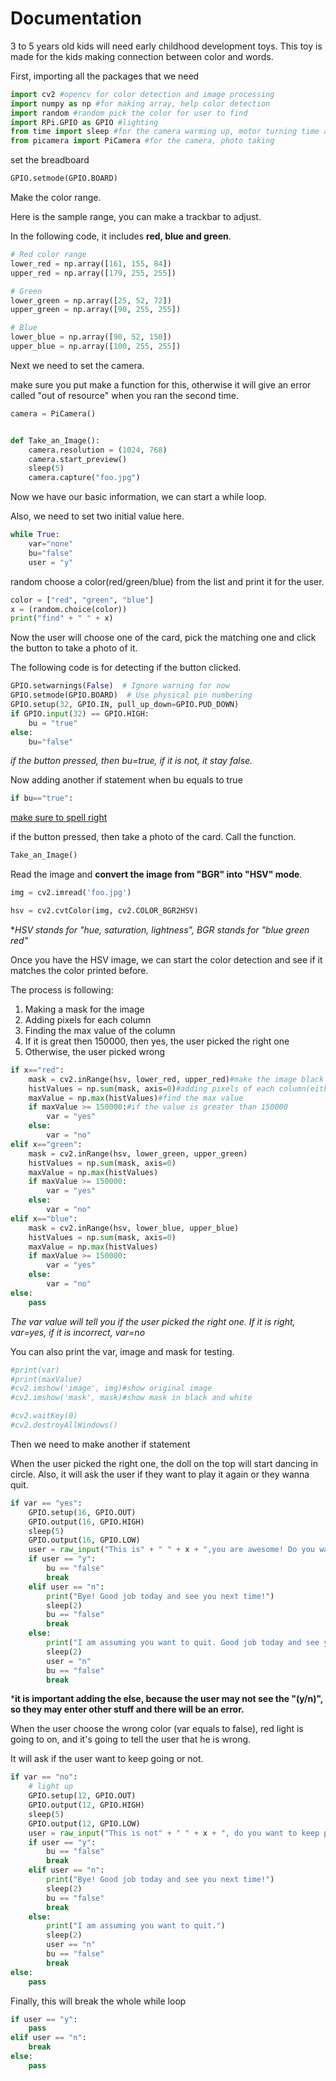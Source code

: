 # Documentation

3 to 5 years old kids will need early childhood development toys. This toy is made for the kids making connection between color and words.



First, importing all the packages that we need

```python
import cv2 #opencv for color detection and image processing
import numpy as np #for making array, help color detection
import random #random pick the color for user to find
import RPi.GPIO as GPIO #lighting
from time import sleep #for the camera warming up, motor turning time and light on time
from picamera import PiCamera #for the camera, photo taking
```

set the breadboard

```python
GPIO.setmode(GPIO.BOARD)
```

Make the color range. 

Here is the sample range, you can make a trackbar to adjust.

In the following code, it includes **red, blue and green**.

```python
# Red color range
lower_red = np.array([161, 155, 84])
upper_red = np.array([179, 255, 255])

# Green
lower_green = np.array([25, 52, 72])
upper_green = np.array([90, 255, 255])

# Blue
lower_blue = np.array([90, 52, 150])
upper_blue = np.array([100, 255, 255])
```

Next we need to set the camera.

make sure you put make a function for this, otherwise it will give an error called "out of resource" when you ran the second time.

```python
camera = PiCamera()


def Take_an_Image():
    camera.resolution = (1024, 768)
    camera.start_preview()
    sleep(5)
    camera.capture("foo.jpg")
```



Now we have our basic information, we can start a while loop.

Also, we need to set two initial value here.

```python
while True:
    var="none"
    bu="false"
    user = "y"
```

random choose a color(red/green/blue) from the list and print it for the user.

```python
color = ["red", "green", "blue"]
x = (random.choice(color))
print("find" + " " + x)
```

Now the user will choose one of the card, pick the matching one and click the button to take a photo of it. 

The following code is for detecting if the button clicked.

```python
GPIO.setwarnings(False)  # Ignore warning for now
GPIO.setmode(GPIO.BOARD)  # Use physical pin numbering
GPIO.setup(32, GPIO.IN, pull_up_down=GPIO.PUD_DOWN)
if GPIO.input(32) == GPIO.HIGH:
    bu = "true"
else:
    bu="false"
```

*if the button pressed, then bu=true, if it is not, it stay false.*

Now adding another if statement when bu equals to true

```python
if bu=="true":
```

<u>make sure to spell right</u>

if the button pressed, then take a photo of the card. Call the function.

```python
Take_an_Image()
```

Read the image and **convert the image from "BGR" into "HSV" mode**.

```python
img = cv2.imread('foo.jpg')

hsv = cv2.cvtColor(img, cv2.COLOR_BGR2HSV)
```

**HSV stands for "hue, saturation, lightness", BGR stands for "blue green red"*

Once you have the HSV image, we can start the color detection and see if it matches the color printed before. 

The process is following:

1. Making a mask for the image
2. Adding pixels for each column
3. Finding the max value of the column
4. If it is great then 150000, then yes, the user picked the right one
5. Otherwise, the user picked wrong

```python
if x=="red":
    mask = cv2.inRange(hsv, lower_red, upper_red)#make the image black and white
    histValues = np.sum(mask, axis=0)#adding pixels of each column(either 255 or 0 for each pixel)
    maxValue = np.max(histValues)#find the max value
    if maxValue >= 150000:#if the value is greater than 150000
        var = "yes"
    else:
        var = "no"
elif x=="green":
    mask = cv2.inRange(hsv, lower_green, upper_green)
    histValues = np.sum(mask, axis=0)
    maxValue = np.max(histValues)
    if maxValue >= 150000:
        var = "yes"
    else:
        var = "no"
elif x=="blue":
    mask = cv2.inRange(hsv, lower_blue, upper_blue)
    histValues = np.sum(mask, axis=0)
    maxValue = np.max(histValues)
    if maxValue >= 150000:
        var = "yes"
    else:
        var = "no"
else:
    pass
```

*The var value will tell you if the user picked the right one. If it is right, var=yes, if it is incorrect, var=no*

You can also print the var, image and mask for testing.

```python
#print(var)
#print(maxValue)
#cv2.imshow('image', img)#show original image
#cv2.imshow('mask', mask)#show mask in black and white

#cv2.waitKey(0)
#cv2.destroyAllWindows()
```

Then we need to make another if statement

When the user picked the right one, the doll on the top will start dancing in circle. Also, it will ask the user if they want to play it again or they wanna quit.

```python
if var == "yes":
    GPIO.setup(16, GPIO.OUT)
    GPIO.output(16, GPIO.HIGH)
    sleep(5)
    GPIO.output(16, GPIO.LOW)
    user = raw_input("This is" + " " + x + ",you are awesome! Do you want to keep playing(y/n)?")
    if user == "y":
        bu == "false"
        break
    elif user == "n":
        print("Bye! Good job today and see you next time!")
        sleep(2)
        bu == "false"
        break
    else:
        print("I am assuming you want to quit. Good job today and see you next time!")
        sleep(2)
        user = "n"
        bu == "false"
        break
```

***it is important adding the else, because the user may not see the "(y/n)", so they may enter other stuff and there will be an error.**

When the user choose the wrong color (var equals to false), red light is going to on, and it's going to tell the user that he is wrong. 

It will ask if the user want to keep going or not.

```python
if var == "no":
    # light up
    GPIO.setup(12, GPIO.OUT)
    GPIO.output(12, GPIO.HIGH)
    sleep(5)
    GPIO.output(12, GPIO.LOW)
    user = raw_input("This is not" + " " + x + ", do you want to keep playing(y/n)?")
    if user == "y":
        bu == "false"
        break
    elif user == "n":
        print("Bye! Good job today and see you next time!")
        sleep(2)
        bu == "false"
        break
    else:
        print("I am assuming you want to quit.")
        sleep(2)
        user == "n"
        bu == "false"
        break
else:
    pass
```

Finally, this will break the whole while loop

```python
if user == "y":
    pass
elif user == "n":
    break
else:
    pass
```

